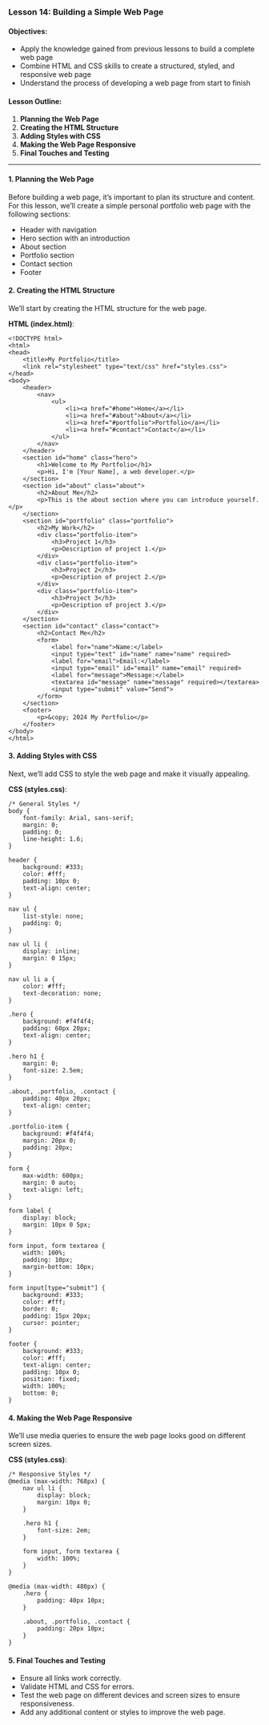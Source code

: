 ### Lesson 14: Building a Simple Web Page

#### Objectives:

* Apply the knowledge gained from previous lessons to build a complete web page
* Combine HTML and CSS skills to create a structured, styled, and responsive web page
* Understand the process of developing a web page from start to finish

#### Lesson Outline:

1.  **Planning the Web Page**
2.  **Creating the HTML Structure**
3.  **Adding Styles with CSS**
4.  **Making the Web Page Responsive**
5.  **Final Touches and Testing**

* * *

#### 1\. Planning the Web Page

Before building a web page, it’s important to plan its structure and content. For this lesson, we’ll create a simple personal portfolio web page with the following sections:

* Header with navigation
* Hero section with an introduction
* About section
* Portfolio section
* Contact section
* Footer

#### 2\. Creating the HTML Structure

We’ll start by creating the HTML structure for the web page.

**HTML (index.html)**:

```
<!DOCTYPE html>
<html>
<head>
    <title>My Portfolio</title>
    <link rel="stylesheet" type="text/css" href="styles.css">
</head>
<body>
    <header>
        <nav>
            <ul>
                <li><a href="#home">Home</a></li>
                <li><a href="#about">About</a></li>
                <li><a href="#portfolio">Portfolio</a></li>
                <li><a href="#contact">Contact</a></li>
            </ul>
        </nav>
    </header>
    <section id="home" class="hero">
        <h1>Welcome to My Portfolio</h1>
        <p>Hi, I'm [Your Name], a web developer.</p>
    </section>
    <section id="about" class="about">
        <h2>About Me</h2>
        <p>This is the about section where you can introduce yourself.</p>
    </section>
    <section id="portfolio" class="portfolio">
        <h2>My Work</h2>
        <div class="portfolio-item">
            <h3>Project 1</h3>
            <p>Description of project 1.</p>
        </div>
        <div class="portfolio-item">
            <h3>Project 2</h3>
            <p>Description of project 2.</p>
        </div>
        <div class="portfolio-item">
            <h3>Project 3</h3>
            <p>Description of project 3.</p>
        </div>
    </section>
    <section id="contact" class="contact">
        <h2>Contact Me</h2>
        <form>
            <label for="name">Name:</label>
            <input type="text" id="name" name="name" required>
            <label for="email">Email:</label>
            <input type="email" id="email" name="email" required>
            <label for="message">Message:</label>
            <textarea id="message" name="message" required></textarea>
            <input type="submit" value="Send">
        </form>
    </section>
    <footer>
        <p>&copy; 2024 My Portfolio</p>
    </footer>
</body>
</html>
``` 

#### 3\. Adding Styles with CSS

Next, we’ll add CSS to style the web page and make it visually appealing.

**CSS (styles.css)**:

```
/* General Styles */
body {
    font-family: Arial, sans-serif;
    margin: 0;
    padding: 0;
    line-height: 1.6;
}

header {
    background: #333;
    color: #fff;
    padding: 10px 0;
    text-align: center;
}

nav ul {
    list-style: none;
    padding: 0;
}

nav ul li {
    display: inline;
    margin: 0 15px;
}

nav ul li a {
    color: #fff;
    text-decoration: none;
}

.hero {
    background: #f4f4f4;
    padding: 60px 20px;
    text-align: center;
}

.hero h1 {
    margin: 0;
    font-size: 2.5em;
}

.about, .portfolio, .contact {
    padding: 40px 20px;
    text-align: center;
}

.portfolio-item {
    background: #f4f4f4;
    margin: 20px 0;
    padding: 20px;
}

form {
    max-width: 600px;
    margin: 0 auto;
    text-align: left;
}

form label {
    display: block;
    margin: 10px 0 5px;
}

form input, form textarea {
    width: 100%;
    padding: 10px;
    margin-bottom: 10px;
}

form input[type="submit"] {
    background: #333;
    color: #fff;
    border: 0;
    padding: 15px 20px;
    cursor: pointer;
}

footer {
    background: #333;
    color: #fff;
    text-align: center;
    padding: 10px 0;
    position: fixed;
    width: 100%;
    bottom: 0;
}
``` 

#### 4\. Making the Web Page Responsive

We’ll use media queries to ensure the web page looks good on different screen sizes.

**CSS (styles.css)**:

```
/* Responsive Styles */
@media (max-width: 768px) {
    nav ul li {
        display: block;
        margin: 10px 0;
    }

    .hero h1 {
        font-size: 2em;
    }

    form input, form textarea {
        width: 100%;
    }
}

@media (max-width: 480px) {
    .hero {
        padding: 40px 10px;
    }

    .about, .portfolio, .contact {
        padding: 20px 10px;
    }
}
``` 

#### 5\. Final Touches and Testing

* Ensure all links work correctly.
* Validate HTML and CSS for errors.
* Test the web page on different devices and screen sizes to ensure responsiveness.
* Add any additional content or styles to improve the web page.
